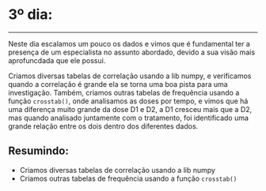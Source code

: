 # 3º dia:
---
Neste dia escalamos um pouco os dados e vimos que é fundamental ter a presença de um especialista no assunto abordado, devido a sua visão mais aprofuncdada que ele possui.

Criamos diversas tabelas de correlação usando a lib numpy, e verificamos quando a correlação é grande ela se torna uma boa pista para uma investigação. Também, criamos outras tabelas de frequência usando a função `crosstab()`, onde analisamos as doses por tempo, e vimos que há uma diferença muito grande da dose D1 e D2, a D1 cresceu mais que a D2, mas quando analisado juntamente com o tratamento, foi identificado uma grande relação entre os dois dentro dos diferentes dados.

## Resumindo:
- Criamos diversas tabelas de correlação usando a lib numpy
- Criamos outras tabelas de frequência usando a função `crosstab()`